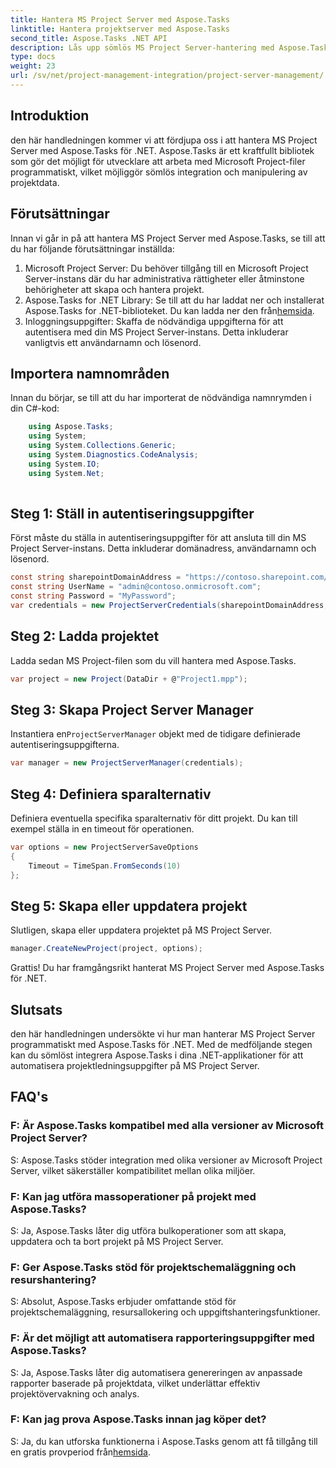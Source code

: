 ```yaml
---
title: Hantera MS Project Server med Aspose.Tasks
linktitle: Hantera projektserver med Aspose.Tasks
second_title: Aspose.Tasks .NET API
description: Lås upp sömlös MS Project Server-hantering med Aspose.Tasks för .NET. Automatisera projektuppgifter utan ansträngning.
type: docs
weight: 23
url: /sv/net/project-management-integration/project-server-management/
---
```

## Introduktion
den här handledningen kommer vi att fördjupa oss i att hantera MS Project Server med Aspose.Tasks för .NET. Aspose.Tasks är ett kraftfullt bibliotek som gör det möjligt för utvecklare att arbeta med Microsoft Project-filer programmatiskt, vilket möjliggör sömlös integration och manipulering av projektdata.
## Förutsättningar
Innan vi går in på att hantera MS Project Server med Aspose.Tasks, se till att du har följande förutsättningar inställda:
1. Microsoft Project Server: Du behöver tillgång till en Microsoft Project Server-instans där du har administrativa rättigheter eller åtminstone behörigheter att skapa och hantera projekt.
2.  Aspose.Tasks for .NET Library: Se till att du har laddat ner och installerat Aspose.Tasks for .NET-biblioteket. Du kan ladda ner den från[hemsida](https://releases.aspose.com/tasks/net/).
3. Inloggningsuppgifter: Skaffa de nödvändiga uppgifterna för att autentisera med din MS Project Server-instans. Detta inkluderar vanligtvis ett användarnamn och lösenord.
## Importera namnområden
Innan du börjar, se till att du har importerat de nödvändiga namnrymden i din C#-kod:
```csharp
    using Aspose.Tasks;
    using System;
    using System.Collections.Generic;
    using System.Diagnostics.CodeAnalysis;
    using System.IO;
    using System.Net;
    
```
## Steg 1: Ställ in autentiseringsuppgifter
Först måste du ställa in autentiseringsuppgifter för att ansluta till din MS Project Server-instans. Detta inkluderar domänadress, användarnamn och lösenord.
```csharp
const string sharepointDomainAddress = "https://contoso.sharepoint.com/sites/pwa";
const string UserName = "admin@contoso.onmicrosoft.com";
const string Password = "MyPassword";
var credentials = new ProjectServerCredentials(sharepointDomainAddress, UserName, Password);
```
## Steg 2: Ladda projektet
Ladda sedan MS Project-filen som du vill hantera med Aspose.Tasks.
```csharp
var project = new Project(DataDir + @"Project1.mpp");
```
## Steg 3: Skapa Project Server Manager
 Instantiera en`ProjectServerManager` objekt med de tidigare definierade autentiseringsuppgifterna.
```csharp
var manager = new ProjectServerManager(credentials);
```
## Steg 4: Definiera sparalternativ
Definiera eventuella specifika sparalternativ för ditt projekt. Du kan till exempel ställa in en timeout för operationen.
```csharp
var options = new ProjectServerSaveOptions
{
    Timeout = TimeSpan.FromSeconds(10)
};
```
## Steg 5: Skapa eller uppdatera projekt
Slutligen, skapa eller uppdatera projektet på MS Project Server.
```csharp
manager.CreateNewProject(project, options);
```
Grattis! Du har framgångsrikt hanterat MS Project Server med Aspose.Tasks för .NET.

## Slutsats
den här handledningen undersökte vi hur man hanterar MS Project Server programmatiskt med Aspose.Tasks för .NET. Med de medföljande stegen kan du sömlöst integrera Aspose.Tasks i dina .NET-applikationer för att automatisera projektledningsuppgifter på MS Project Server.
## FAQ's
### F: Är Aspose.Tasks kompatibel med alla versioner av Microsoft Project Server?
S: Aspose.Tasks stöder integration med olika versioner av Microsoft Project Server, vilket säkerställer kompatibilitet mellan olika miljöer.
### F: Kan jag utföra massoperationer på projekt med Aspose.Tasks?
S: Ja, Aspose.Tasks låter dig utföra bulkoperationer som att skapa, uppdatera och ta bort projekt på MS Project Server.
### F: Ger Aspose.Tasks stöd för projektschemaläggning och resurshantering?
S: Absolut, Aspose.Tasks erbjuder omfattande stöd för projektschemaläggning, resursallokering och uppgiftshanteringsfunktioner.
### F: Är det möjligt att automatisera rapporteringsuppgifter med Aspose.Tasks?
S: Ja, Aspose.Tasks låter dig automatisera genereringen av anpassade rapporter baserade på projektdata, vilket underlättar effektiv projektövervakning och analys.
### F: Kan jag prova Aspose.Tasks innan jag köper det?
 S: Ja, du kan utforska funktionerna i Aspose.Tasks genom att få tillgång till en gratis provperiod från[hemsida](https://purchase.aspose.com/temporary-license/).